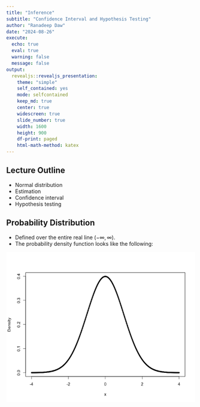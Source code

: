 ```yaml
---
title: "Inference"
subtitle: "Confidence Interval and Hypothesis Testing"
author: "Ranadeep Daw"
date: "2024-08-26"
execute:
  echo: true
  eval: true
  warning: false
  message: false
output:
  revealjs::revealjs_presentation:
    theme: "simple"
    self_contained: yes
    mode: selfcontained
    keep_md: true
    center: true
    widescreen: true
    slide_number: true
    width: 1600
    height: 900
    df-print: paged
    html-math-method: katex
---
```






## Lecture Outline

* Normal distribution
* Estimation
* Confidence interval
* Hypothesis testing


## Probability Distribution

* Defined over the entire real line $(-\infty, \infty)$.
* The probability density function looks like the following:

<img src="03_Hypothesis_testing_files/figure-revealjs/unnamed-chunk-1-1.png" height="400" />
